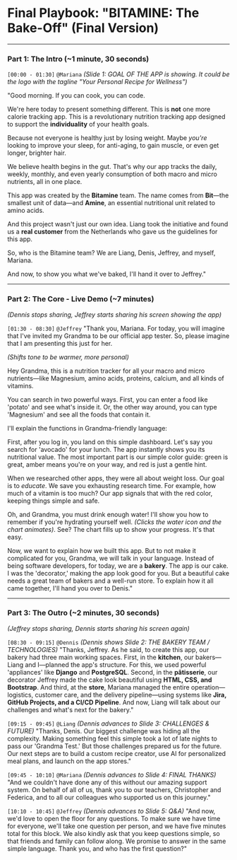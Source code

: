 

# **Final Playbook: "BITAMINE: The Bake-Off" (Final Version)**

---

### **Part 1: The Intro (~1 minute, 30 seconds)**

`[00:00 - 01:30]` ``@Mariana``
*(Slide 1: GOAL OF THE APP is showing. It could be the logo with the tagline "Your Personal Recipe for Wellness")*

"Good morning. If you can cook, you can code.

We're here today to present something different. This is **not** one more calorie tracking app. This is a revolutionary nutrition tracking app designed to support the **individuality** of your health goals.

Because not everyone is healthy just by losing weight. Maybe *you're* looking to improve your sleep, for anti-aging, to gain muscle, or even get longer, brighter hair.

We believe health begins in the gut. That's why our app tracks the daily, weekly, monthly, and even yearly consumption of both macro and micro nutrients, all in one place.

This app was created by the **Bitamine** team. The name comes from **Bit**—the smallest unit of data—and **Amine**, an essential nutritional unit related to amino acids.

And this project wasn't just our own idea. Liang took the initiative and found us a **real customer** from the Netherlands who gave us the guidelines for this app.

So, who is the Bitamine team? We are Liang, Denis, Jeffrey, and myself, Mariana.

And now, to show you what we've baked, I'll hand it over to Jeffrey."

---

### **Part 2: The Core - Live Demo (~7 minutes)**
*(Dennis stops sharing, Jeffrey starts sharing his screen showing the app)*

`[01:30 - 08:30]` ``@Jeffrey``
"Thank you, Mariana. For today, you will imagine that I've invited my Grandma to be our official app tester. So, please imagine that I am presenting this just for her.

*(Shifts tone to be warmer, more personal)*

Hey Grandma, this is a nutrition tracker for all your macro and micro nutrients—like Magnesium, amino acids, proteins, calcium, and all kinds of vitamins.

You can search in two powerful ways. First, you can enter a food like 'potato' and see what's inside it. Or, the other way around, you can type 'Magnesium' and see all the foods that contain it.

I'll explain the functions in Grandma-friendly language:

First, after you log in, you land on this simple dashboard. Let's say you search for 'avocado' for your lunch. The app instantly shows you its nutritional value. The most important part is our simple color guide: green is great, amber means you're on your way, and red is just a gentle hint.

When we researched other apps, they were all about weight loss. Our goal is to *educate*. We save you exhausting research time. For example, how much of a vitamin is too much? Our app signals that with the red color, keeping things simple and safe.

Oh, and Grandma, you must drink enough water! I'll show you how to remember if you're hydrating yourself well. *(Clicks the water icon and the chart animates)*. See? The chart fills up to show your progress. It's that easy.

Now, we want to explain how we built this app. But to not make it complicated for you, Grandma, we will talk in your language. Instead of being software developers, for today, we are a **bakery**. The app is our cake. I was the 'decorator,' making the app look good for you. But a beautiful cake needs a great team of bakers and a well-run store. To explain how it all came together, I'll hand you over to Denis."

---

### **Part 3: The Outro (~2 minutes, 30 seconds)**
*(Jeffrey stops sharing, Dennis starts sharing his screen again)*

`[08:30 - 09:15]` ``@Dennis``
*(Dennis shows Slide 2: THE BAKERY TEAM / TECHNOLOGIES)*
"Thanks, Jeffrey. As he said, to create this app, our bakery had three main working spaces.
First, in the **kitchen**, our bakers—Liang and I—planned the app's structure. For this, we used powerful 'appliances' like **Django** and **PostgreSQL**.
Second, in the **pâtisserie**, our decorator Jeffrey made the cake look beautiful using **HTML, CSS, and Bootstrap**.
And third, at the **store**, Mariana managed the entire operation—logistics, customer care, and the delivery pipeline—using systems like **Jira, GitHub Projects, and a CI/CD Pipeline**.
And now, Liang will talk about our challenges and what's next for the bakery."

`[09:15 - 09:45]` ``@Liang``
*(Dennis advances to Slide 3: CHALLENGES & FUTURE)*
"Thanks, Denis. Our biggest challenge was hiding all the complexity. Making something feel this simple took a lot of late nights to pass our 'Grandma Test.' But those challenges prepared us for the future. Our next steps are to build a custom recipe creator, use AI for personalized meal plans, and launch on the app stores."

`[09:45 - 10:10]` ``@Mariana``
*(Dennis advances to Slide 4: FINAL THANKS)*
"And we couldn't have done any of this without our amazing support system. On behalf of all of us, thank you to our teachers, Christopher and Federica, and to all our colleagues who supported us on this journey."

`[10:10 - 10:45]` ``@Jeffrey``
*(Dennis advances to Slide 5: Q&A)*
"And now, we'd love to open the floor for any questions. To make sure we have time for everyone, we'll take one question per person, and we have five minutes total for this block. We also kindly ask that you keep questions simple, so that friends and family can follow along. We promise to answer in the same simple language. Thank you, and who has the first question?"
